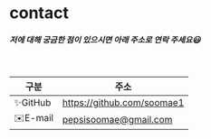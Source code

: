 # contact


<h5>저에 대해 궁금한 점이 있으시면 아래 주소로 연락 주세요😃</h5>

<br>

| 구분 | 주소 | 
| ---------- | ---------------------- |
| ✨GitHub | https://github.com/soomae1 | 
| ✉️E-mail | pepsisoomae@gmail.com | 
